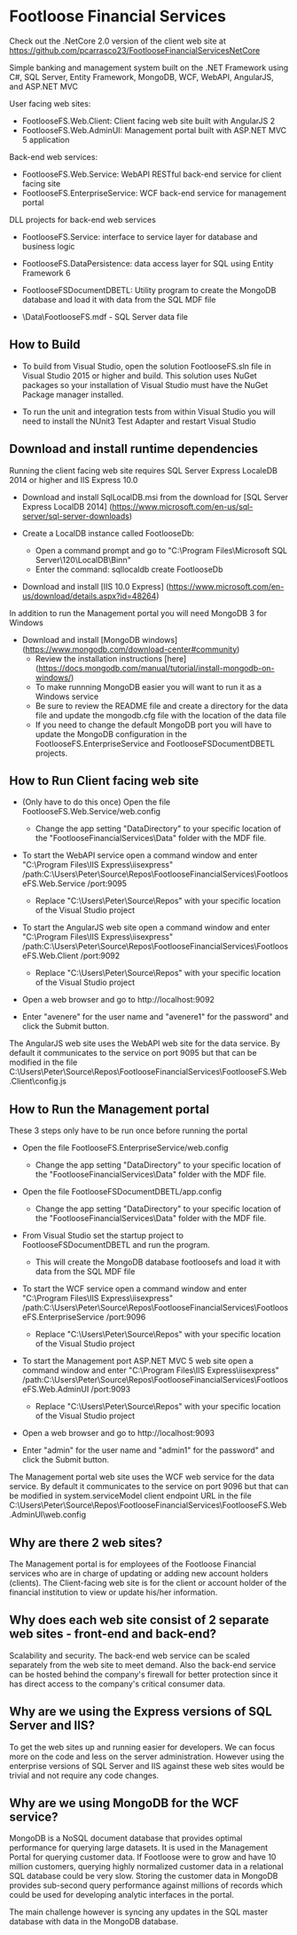 # Footloose Financial Services

Check out the .NetCore 2.0 version of the client web site at https://github.com/pcarrasco23/FootlooseFinancialServicesNetCore

Simple banking and management system built on the .NET Framework using C#, SQL Server, Entity Framework, MongoDB, WCF, WebAPI, AngularJS, and ASP.NET MVC

User facing web sites:
 - FootlooseFS.Web.Client: Client facing web site built with AngularJS 2
 - FootlooseFS.Web.AdminUI: Management portal built with ASP.NET MVC 5 application
 
Back-end web services:
 - FootlooseFS.Web.Service: WebAPI RESTful back-end service for client facing site
 - FootlooseFS.EnterpriseService: WCF back-end service for management portal

DLL projects for back-end web services
 - FootlooseFS.Service: interface to service layer for database and business logic
 - FootlooseFS.DataPersistence: data access layer for SQL using Entity Framework 6

 - FootlooseFSDocumentDBETL: Utility program to create the MongoDB database and load it with data from the SQL MDF file
 - \Data\FootlooseFS.mdf - SQL Server data file
 
## How to Build

- To build from Visual Studio, open the solution FootlooseFS.sln file in Visual Studio 2015 or higher and build. 
This solution uses NuGet packages so your installation of Visual Studio must have the NuGet Package manager installed.

- To run the unit and integration tests from within Visual Studio you will need to install the NUnit3 Test Adapter and restart Visual Studio

## Download and install runtime dependencies

Running the client facing web site requires SQL Server Express LocaleDB 2014 or higher and IIS Express 10.0

- Download and install SqlLocalDB.msi from the download for [SQL Server Express LocalDB 2014] (https://www.microsoft.com/en-us/sql-server/sql-server-downloads)

- Create a LocalDB instance called FootlooseDb:
    - Open a command prompt and go to "C:\Program Files\Microsoft SQL Server\120\LocalDB\Binn"
	- Enter the command: sqllocaldb create FootlooseDb
	
- Download and install [IIS 10.0 Express] (https://www.microsoft.com/en-us/download/details.aspx?id=48264)

In addition to run the Management portal you will need MongoDB 3 for Windows
- Download and install [MongoDB windows] (https://www.mongodb.com/download-center#community)
	- Review the installation instructions [here] (https://docs.mongodb.com/manual/tutorial/install-mongodb-on-windows/)
	- To make runnning MongoDB easier you will want to run it as a Windows service
	- Be sure to review the README file and create a directory for the data file and update the mongodb.cfg file with the location of the data file
	- If you need to change the default MongoDB port you will have to update the MongoDB configuration in the FootlooseFS.EnterpriseService and 
	  FootlooseFSDocumentDBETL projects.
	  
## How to Run Client facing web site

- (Only have to do this once) Open the file FootlooseFS.Web.Service/web.config
	- Change the app setting "DataDirectory" to your specific location of the "FootlooseFinancialServices\Data" folder with the MDF file.
	
- To start the WebAPI service open a command window and enter 
		"C:\Program Files\IIS Express\iisexpress" /path:C:\Users\Peter\Source\Repos\FootlooseFinancialServices\FootlooseFS.Web.Service /port:9095
	- Replace "C:\Users\Peter\Source\Repos" with your specific location of the Visual Studio project
- To start the AngularJS web site open a command window and enter
		"C:\Program Files\IIS Express\iisexpress" /path:C:\Users\Peter\Source\Repos\FootlooseFinancialServices\FootlooseFS.Web.Client /port:9092
	- Replace "C:\Users\Peter\Source\Repos" with your specific location of the Visual Studio project
- Open a web browser and go to http://localhost:9092
- Enter "avenere" for the user name and "avenere1" for the password" and click the Submit button.

The AngularJS web site uses the WebAPI web site for the data service. By default it communicates to the service on port 9095 but that can be modified
in the file C:\Users\Peter\Source\Repos\FootlooseFinancialServices\FootlooseFS.Web.Client\config.js

## How to Run the Management portal

These 3 steps only have to be run once before running the portal
- Open the file FootlooseFS.EnterpriseService/web.config
	- Change the app setting "DataDirectory" to your specific location of the "FootlooseFinancialServices\Data" folder with the MDF file.
- Open the file FootlooseFSDocumentDBETL/app.config
	- Change the app setting "DataDirectory" to your specific location of the "FootlooseFinancialServices\Data" folder with the MDF file.
- From Visual Studio set the startup project to FootlooseFSDocumentDBETL and run the program. 
    - This will create the MongoDB database footloosefs and load it with data from the SQL MDF file
	
- To start the WCF service open a command window and enter 
		"C:\Program Files\IIS Express\iisexpress" /path:C:\Users\Peter\Source\Repos\FootlooseFinancialServices\FootlooseFS.EnterpriseService /port:9096
	- Replace "C:\Users\Peter\Source\Repos" with your specific location of the Visual Studio project
- To start the Management port ASP.NET MVC 5 web site open a command window and enter
		"C:\Program Files\IIS Express\iisexpress" /path:C:\Users\Peter\Source\Repos\FootlooseFinancialServices\FootlooseFS.Web.AdminUI /port:9093
	- Replace "C:\Users\Peter\Source\Repos" with your specific location of the Visual Studio project
- Open a web browser and go to http://localhost:9093
- Enter "admin" for the user name and "admin1" for the password" and click the Submit button.
	
The Management portal web site uses the WCF web service for the data service. By default it communicates to the service on port 9096 but that can be modified
in system.serviceModel client endpoint URL in the file C:\Users\Peter\Source\Repos\FootlooseFinancialServices\FootlooseFS.Web.AdminUI\web.config

## Why are there 2 web sites?

The Management portal is for employees of the Footloose Financial services who are in charge of updating or adding new account holders (clients).
The Client-facing web site is for the client or account holder of the financial institution to view or update his/her information.

## Why does each web site consist of 2 separate web sites - front-end and back-end?

Scalability and security. The back-end web service can be scaled separately from the web site to meet demand. Also the back-end service can be hosted behind
the company's firewall for better protection since it has direct access to the company's critical consumer data.

## Why are we using the Express versions of SQL Server and IIS?

To get the web sites up and running easier for developers. We can focus more on the code and less on the server administration. However using
the enterprise versions of SQL Server and IIS against these web sites would be trivial and not require any code changes.

## Why are we using MongoDB for the WCF service?

MongoDB is a NoSQL document database that provides optimal performance for querying large datasets. It is used in the Management Portal for querying customer data.
If Footloose were to grow and have 10 million customers, querying highly normalized customer data in a relational SQL database could be very slow. Storing the
customer data in MongoDB provides sub-second query performance against millions of records which could be used for developing analytic interfaces in the portal.

The main challenge however is syncing any updates in the SQL master database with data in the MongoDB database.





